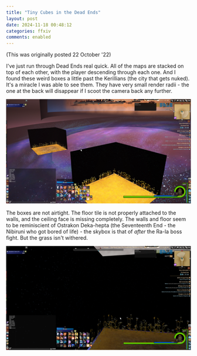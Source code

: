 ```yaml
---
title: "Tiny Cubes in the Dead Ends"
layout: post
date: 2024-11-18 00:48:12
categories: ffxiv
comments: enabled
---
```

(This was originally posted 22 October '22)

I've just run through Dead Ends real quick. All of the maps are stacked on top of each other, with the player descending through each one. And I found these weird boxes a little past the Kerillians (the city that gets nuked).  
It's a miracle I was able to see them. They have very small render radii - the one at the back will disappear if I scoot the camera back any further.

<center><a href="https://raw.githubusercontent.com/Nox13last/nox13last.github.io/refs/heads/main/_uploads/Dead_Ends_1.png"><img src="https://raw.githubusercontent.com/Nox13last/nox13last.github.io/refs/heads/main/_uploads/Dead_Ends_1.png" alt="Image" width="600"></a></center>

The boxes are not airtight. The floor tile is not properly attached to the walls, and the ceiling face is missing completely. The walls and floor seem to be reminiscient of Ostrakon Deka-hepta (the Seventeenth End - the Nibiruni who got bored of life) - the skybox is that of *after* the Ra-la boss fight. But the grass isn't withered.  
<center><a href="https://raw.githubusercontent.com/Nox13last/nox13last.github.io/refs/heads/main/_uploads/Dead_Ends_2.png"><img src="https://raw.githubusercontent.com/Nox13last/nox13last.github.io/refs/heads/main/_uploads/Dead_Ends_2.png" alt="Image" width="600"></a></center>


